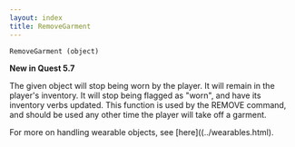 ```yaml
---
layout: index
title: RemoveGarment
---
```


    RemoveGarment (object)

**New in Quest 5.7**    

The given object will stop being worn by the player. It will remain in the player's inventory. It will stop being flagged as "worn", and have its inventory verbs updated. This function is used by the REMOVE command, and should be used any other time the player will take off a garment.

For more on handling wearable objects, see [here]((../wearables.html).